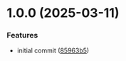 # 1.0.0 (2025-03-11)


### Features

* initial commit ([85963b5](https://github.com/MathKnitting/silverreed-firmware/commit/85963b5e45dd10920ed5565148fb013b9f5ed80b))
